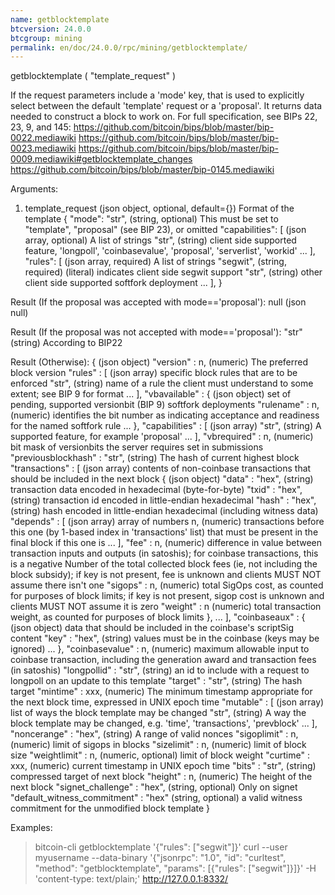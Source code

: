 ```yaml
---
name: getblocktemplate
btcversion: 24.0.0
btcgroup: mining
permalink: en/doc/24.0.0/rpc/mining/getblocktemplate/
---
```


getblocktemplate ( "template_request" )

If the request parameters include a 'mode' key, that is used to explicitly select between the default 'template' request or a 'proposal'.
It returns data needed to construct a block to work on.
For full specification, see BIPs 22, 23, 9, and 145:
    https://github.com/bitcoin/bips/blob/master/bip-0022.mediawiki
    https://github.com/bitcoin/bips/blob/master/bip-0023.mediawiki
    https://github.com/bitcoin/bips/blob/master/bip-0009.mediawiki#getblocktemplate_changes
    https://github.com/bitcoin/bips/blob/master/bip-0145.mediawiki

Arguments:
1. template_request         (json object, optional, default={}) Format of the template
     {
       "mode": "str",       (string, optional) This must be set to "template", "proposal" (see BIP 23), or omitted
       "capabilities": [    (json array, optional) A list of strings
         "str",             (string) client side supported feature, 'longpoll', 'coinbasevalue', 'proposal', 'serverlist', 'workid'
         ...
       ],
       "rules": [           (json array, required) A list of strings
         "segwit",          (string, required) (literal) indicates client side segwit support
         "str",             (string) other client side supported softfork deployment
         ...
       ],
     }

Result (If the proposal was accepted with mode=='proposal'):
null    (json null)

Result (If the proposal was not accepted with mode=='proposal'):
"str"    (string) According to BIP22

Result (Otherwise):
{                                          (json object)
  "version" : n,                           (numeric) The preferred block version
  "rules" : [                              (json array) specific block rules that are to be enforced
    "str",                                 (string) name of a rule the client must understand to some extent; see BIP 9 for format
    ...
  ],
  "vbavailable" : {                        (json object) set of pending, supported versionbit (BIP 9) softfork deployments
    "rulename" : n,                        (numeric) identifies the bit number as indicating acceptance and readiness for the named softfork rule
    ...
  },
  "capabilities" : [                       (json array)
    "str",                                 (string) A supported feature, for example 'proposal'
    ...
  ],
  "vbrequired" : n,                        (numeric) bit mask of versionbits the server requires set in submissions
  "previousblockhash" : "str",             (string) The hash of current highest block
  "transactions" : [                       (json array) contents of non-coinbase transactions that should be included in the next block
    {                                      (json object)
      "data" : "hex",                      (string) transaction data encoded in hexadecimal (byte-for-byte)
      "txid" : "hex",                      (string) transaction id encoded in little-endian hexadecimal
      "hash" : "hex",                      (string) hash encoded in little-endian hexadecimal (including witness data)
      "depends" : [                        (json array) array of numbers
        n,                                 (numeric) transactions before this one (by 1-based index in 'transactions' list) that must be present in the final block if this one is
        ...
      ],
      "fee" : n,                           (numeric) difference in value between transaction inputs and outputs (in satoshis); for coinbase transactions, this is a negative Number of the total collected block fees (ie, not including the block subsidy); if key is not present, fee is unknown and clients MUST NOT assume there isn't one
      "sigops" : n,                        (numeric) total SigOps cost, as counted for purposes of block limits; if key is not present, sigop cost is unknown and clients MUST NOT assume it is zero
      "weight" : n                         (numeric) total transaction weight, as counted for purposes of block limits
    },
    ...
  ],
  "coinbaseaux" : {                        (json object) data that should be included in the coinbase's scriptSig content
    "key" : "hex",                         (string) values must be in the coinbase (keys may be ignored)
    ...
  },
  "coinbasevalue" : n,                     (numeric) maximum allowable input to coinbase transaction, including the generation award and transaction fees (in satoshis)
  "longpollid" : "str",                    (string) an id to include with a request to longpoll on an update to this template
  "target" : "str",                        (string) The hash target
  "mintime" : xxx,                         (numeric) The minimum timestamp appropriate for the next block time, expressed in UNIX epoch time
  "mutable" : [                            (json array) list of ways the block template may be changed
    "str",                                 (string) A way the block template may be changed, e.g. 'time', 'transactions', 'prevblock'
    ...
  ],
  "noncerange" : "hex",                    (string) A range of valid nonces
  "sigoplimit" : n,                        (numeric) limit of sigops in blocks
  "sizelimit" : n,                         (numeric) limit of block size
  "weightlimit" : n,                       (numeric, optional) limit of block weight
  "curtime" : xxx,                         (numeric) current timestamp in UNIX epoch time
  "bits" : "str",                          (string) compressed target of next block
  "height" : n,                            (numeric) The height of the next block
  "signet_challenge" : "hex",              (string, optional) Only on signet
  "default_witness_commitment" : "hex"     (string, optional) a valid witness commitment for the unmodified block template
}

Examples:
> bitcoin-cli getblocktemplate '{"rules": ["segwit"]}'
> curl --user myusername --data-binary '{"jsonrpc": "1.0", "id": "curltest", "method": "getblocktemplate", "params": [{"rules": ["segwit"]}]}' -H 'content-type: text/plain;' http://127.0.0.1:8332/


